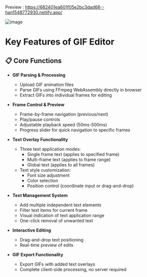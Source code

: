 Preview : https://682401ea601f05e2bc3dad68--han1548772930.netlify.app/

![image](https://github.com/user-attachments/assets/2e70c343-082a-4c5f-b57a-61dfb733e7da)

# Key Features of GIF Editor

## 📋 Core Functions

- **GIF Parsing & Processing**
  - Upload GIF animation files
  - Parse GIFs using FFmpeg WebAssembly directly in browser
  - Extract GIFs into individual frames for editing

- **Frame Control & Preview**
  - Frame-by-frame navigation (previous/next)
  - Play/pause controls
  - Adjustable playback speed (50ms-500ms)
  - Progress slider for quick navigation to specific frames

- **Text Overlay Functionality**
  - Three text application modes:
    - Single frame text (applies to specified frame)
    - Multi-frame text (applies to frame range)
    - Global text (applies to all frames)
  - Text style customization:
    - Font size adjustment
    - Color selection
    - Position control (coordinate input or drag-and-drop)
  
- **Text Management System**
  - Add multiple independent text elements
  - Filter text items for current frame
  - Visual indication of text application range
  - One-click removal of unwanted text

- **Interactive Editing**
  - Drag-and-drop text positioning
  - Real-time preview of edits

- **GIF Export Functionality**
  - Export GIFs with added text overlays
  - Complete client-side processing, no server required

